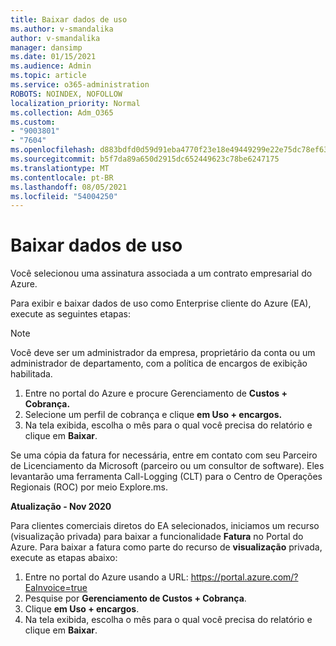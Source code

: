 ```yaml
---
title: Baixar dados de uso
ms.author: v-smandalika
author: v-smandalika
manager: dansimp
ms.date: 01/15/2021
ms.audience: Admin
ms.topic: article
ms.service: o365-administration
ROBOTS: NOINDEX, NOFOLLOW
localization_priority: Normal
ms.collection: Adm_O365
ms.custom:
- "9003801"
- "7604"
ms.openlocfilehash: d883bdfd0d59d91eba4770f23e18e49449299e22e75dc78ef63eaf5001c03419
ms.sourcegitcommit: b5f7da89a650d2915dc652449623c78be6247175
ms.translationtype: MT
ms.contentlocale: pt-BR
ms.lasthandoff: 08/05/2021
ms.locfileid: "54004250"
---
```

# <a name="download-usage-data"></a>Baixar dados de uso

Você selecionou uma assinatura associada a um contrato empresarial do Azure.

Para exibir e baixar dados de uso como Enterprise cliente do Azure (EA), execute as seguintes etapas:

> [!NOTE]
> Você deve ser um administrador da empresa, proprietário da conta ou um administrador de departamento, com a política de encargos de exibição habilitada. 

1. Entre no portal do Azure e procure Gerenciamento de **Custos + Cobrança.**
2. Selecione um perfil de cobrança e clique **em Uso + encargos.**
3. Na tela exibida, escolha o mês para o qual você precisa do relatório e clique em **Baixar**.

Se uma cópia da fatura for necessária, entre em contato com seu Parceiro de Licenciamento da Microsoft (parceiro ou um consultor de software). Eles levantarão uma ferramenta Call-Logging (CLT) para o Centro de Operações Regionais (ROC) por meio Explore.ms.

**Atualização - Nov 2020**

Para clientes comerciais diretos do EA selecionados, iniciamos um recurso (visualização privada) para baixar a funcionalidade **Fatura** no Portal do Azure. Para baixar a fatura como parte do recurso de **visualização** privada, execute as etapas abaixo:

1. Entre no portal do Azure usando a URL: https://portal.azure.com/?EaInvoice=true 
2. Pesquise por **Gerenciamento de Custos + Cobrança**. 
3. Clique **em Uso + encargos**. 
4. Na tela exibida, escolha o mês para o qual você precisa do relatório e clique em **Baixar**.